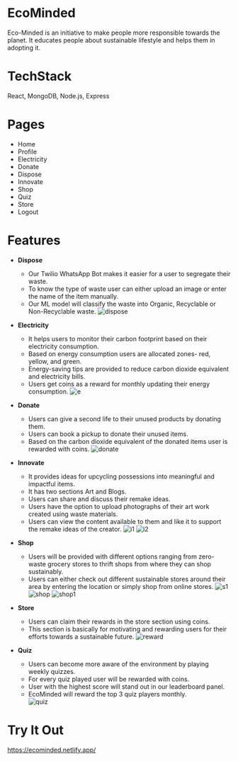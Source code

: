 # EcoMinded

Eco-Minded is an initiative to make people more responsible towards the planet.
It educates people about sustainable lifestyle and helps them in adopting it.

# TechStack
React, MongoDB, Node.js, Express

# Pages
* Home
* Profile
* Electricity
* Donate
* Dispose
* Innovate
* Shop
* Quiz
* Store
* Logout

# Features
* **Dispose** 
    * Our Twilio WhatsApp Bot makes it easier for a user to segregate their waste.
    * To know the type of waste user can either upload an image or enter the name of the item manually.
    * Our ML model will classify the waste into Organic, Recyclable or Non-Recyclable waste.
  ![dispose](https://user-images.githubusercontent.com/64426164/224029228-c90cbb9c-15bc-4285-9eac-fc8cc242166c.png)
    
* **Electricity** 
   * It helps users to monitor their carbon footprint based on their electricity consumption. 
   * Based on energy consumption users are allocated zones- red, yellow, and green. 
   * Energy-saving tips are provided to reduce carbon dioxide equivalent and electricity bills.
   * Users get coins as a reward for monthly updating their energy consumption.
  ![e](https://user-images.githubusercontent.com/64426164/224029434-cd32c7f1-9de7-4715-abee-d4d6aa7e7a8c.png)

* **Donate**
    * Users can give a second life to their unused products by donating them.
    * Users can book a pickup to donate their unused items.
   * Based on the carbon dioxide equivalent of the donated items user is rewarded with coins.
![donate](https://user-images.githubusercontent.com/64426164/224030146-a429c8e9-0673-414a-aa4b-057925c4740a.png)

* **Innovate**
  * It provides ideas for upcycling possessions into meaningful and impactful items. 
  * It has two sections Art and Blogs.
  * Users can share and discuss their remake ideas. 
  * Users have the option to upload photographs of their art work created using waste materials.
  * Users can view the content available to them and like it to support the remake ideas of the creator.
![i1](https://user-images.githubusercontent.com/64426164/224030433-6558ef07-6333-4a09-a369-15f14bda747f.png)
![i2](https://user-images.githubusercontent.com/64426164/224031085-7ffb5c9c-039a-4c4c-81f9-1f97c7b34cd5.png)

* **Shop**
  * Users will be provided with different options ranging from zero-waste grocery stores to thrift shops from where they can shop sustainably.
  * Users can either check out different sustainable stores around their area by entering the location or simply shop from online stores.
![s1](https://user-images.githubusercontent.com/64426164/224031239-ba4a8da9-0b3c-4e7e-a593-151db67d48ce.png)
![shop](https://user-images.githubusercontent.com/64426164/224031333-b8c3dbb4-e0ae-4b50-bf03-1ffdb8fbda65.png)
![shop1](https://user-images.githubusercontent.com/64426164/224031395-e0cc4e1c-f909-490f-a407-c900947cf2ad.png)

* **Store**
   * Users can claim their rewards in the store section using coins.
   * This section is basically for motivating and rewarding users for their efforts towards a sustainable future. 
![reward](https://user-images.githubusercontent.com/64426164/224031502-8b4f1dd9-5508-4add-be82-6bf30cc2d146.png)

* **Quiz**
  * Users can become more aware of the environment by playing weekly quizzes.
  * For every quiz played user will be rewarded with coins.
  * User with the highest score will stand out in our leaderboard panel.
  * EcoMinded will reward the top 3 quiz players monthly.   
![quiz](https://user-images.githubusercontent.com/64426164/224031608-4bef817b-1aec-4c68-8878-2e14336dfcee.png)

# Try It Out
https://ecominded.netlify.app/